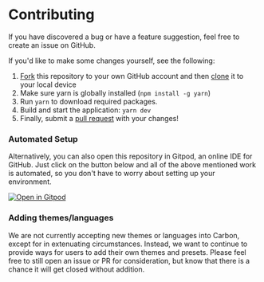 # Contributing

If you have discovered a bug or have a feature suggestion, feel free to create an issue on GitHub.

If you'd like to make some changes yourself, see the following:

1. [Fork](https://help.github.com/articles/fork-a-repo/) this repository to your own GitHub account and then [clone](https://help.github.com/articles/cloning-a-repository/) it to your local device
2. Make sure yarn is globally installed (`npm install -g yarn`)
3. Run `yarn` to download required packages.
4. Build and start the application: `yarn dev`
6. Finally, submit a [pull request](https://help.github.com/articles/creating-a-pull-request-from-a-fork/) with your changes!

### Automated Setup

Alternatively, you can also open this repository in Gitpod, an online IDE for GitHub. Just click on the button below and all of the above mentioned work is automated, so you don't have to worry about setting up your environment.

[![Open in Gitpod](https://gitpod.io/button/open-in-gitpod.svg)](https://gitpod.io/#https://github.com/carbon-app/carbon)

### Adding themes/languages

We are not currently accepting new themes or languages into Carbon, except for in extenuating circumstances. Instead, we want to continue to provide ways for users to add their own themes and presets. Please feel free to still open an issue or PR for consideration, but know that there is a chance it will get closed without addition.
